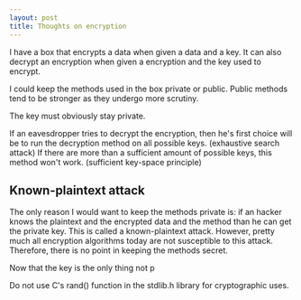 ```yaml
---
layout: post
title: Thoughts on encryption
---
```

I have a box that encrypts a data when given a data and a key. It can also decrypt an encryption when given a encryption and the key used to encrypt.

I could keep the methods used in the box private or public. Public methods tend to be stronger as they undergo more scrutiny.

The key must obviously stay private.

If an eavesdropper tries to decrypt the encryption, then he's first choice will be to  run the decryption method on all possible keys. (exhaustive search attack) If there are more than a sufficient amount of possible keys, this method won't work. (sufficient key-space principle)

## Known-plaintext attack
The only reason I would want to keep the methods private is: if an hacker knows the plaintext and the encrypted data and the method than he can get the private key. This is called a known-plaintext attack. However, pretty much all encryption algorithms today are not susceptible to this attack. Therefore, there is no point in keeping the methods secret.

Now that the key is the only thing not p

Do not use C's rand() function in the stdlib.h library for cryptographic uses.
<!--stackedit_data:
eyJoaXN0b3J5IjpbMjY0ODExMjAwLC0xNjE3Nzg4NDkwLC0xMD
A3NjEyODEzLDE3Njc5MTAxMTUsMTMzNDQ3NjIyMSwtMjAxMzYw
Mzg5Miw1MzY5OTgzODRdfQ==
-->